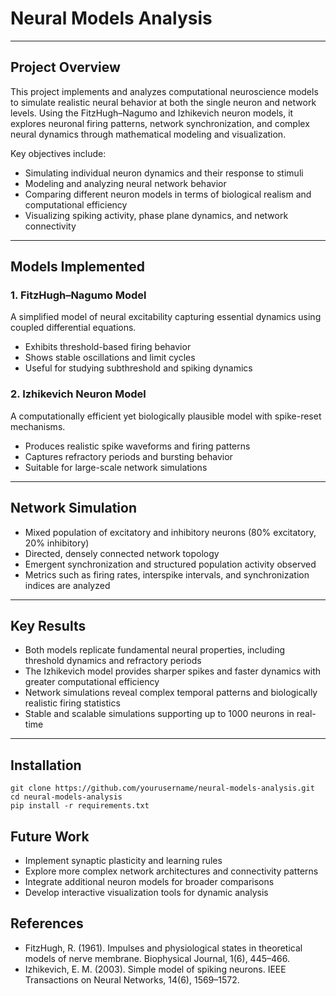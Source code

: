# Neural Models Analysis

---

## Project Overview

This project implements and analyzes computational neuroscience models to simulate realistic neural behavior at both the single neuron and network levels. Using the FitzHugh–Nagumo and Izhikevich neuron models, it explores neuronal firing patterns, network synchronization, and complex neural dynamics through mathematical modeling and visualization.

Key objectives include:  
- Simulating individual neuron dynamics and their response to stimuli  
- Modeling and analyzing neural network behavior  
- Comparing different neuron models in terms of biological realism and computational efficiency  
- Visualizing spiking activity, phase plane dynamics, and network connectivity  

---

## Models Implemented

### 1. FitzHugh–Nagumo Model  
A simplified model of neural excitability capturing essential dynamics using coupled differential equations.  
- Exhibits threshold-based firing behavior  
- Shows stable oscillations and limit cycles  
- Useful for studying subthreshold and spiking dynamics  

### 2. Izhikevich Neuron Model  
A computationally efficient yet biologically plausible model with spike-reset mechanisms.  
- Produces realistic spike waveforms and firing patterns  
- Captures refractory periods and bursting behavior  
- Suitable for large-scale network simulations  

---

## Network Simulation

- Mixed population of excitatory and inhibitory neurons (80% excitatory, 20% inhibitory)  
- Directed, densely connected network topology  
- Emergent synchronization and structured population activity observed  
- Metrics such as firing rates, interspike intervals, and synchronization indices are analyzed  

---

## Key Results

- Both models replicate fundamental neural properties, including threshold dynamics and refractory periods  
- The Izhikevich model provides sharper spikes and faster dynamics with greater computational efficiency  
- Network simulations reveal complex temporal patterns and biologically realistic firing statistics  
- Stable and scalable simulations supporting up to 1000 neurons in real-time  

---

## Installation

```
git clone https://github.com/yourusername/neural-models-analysis.git
cd neural-models-analysis
pip install -r requirements.txt
```

## Future Work
- Implement synaptic plasticity and learning rules
- Explore more complex network architectures and connectivity patterns
- Integrate additional neuron models for broader comparisons
- Develop interactive visualization tools for dynamic analysis

## References
- FitzHugh, R. (1961). Impulses and physiological states in theoretical models of nerve membrane. Biophysical Journal, 1(6), 445–466.
- Izhikevich, E. M. (2003). Simple model of spiking neurons. IEEE Transactions on Neural Networks, 14(6), 1569–1572.

